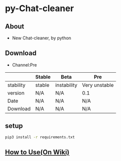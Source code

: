 # py-Chat-cleaner
## About
- New Chat-cleaner, by python

## Download

- Channel:Pre

|           | Stable | Beta        | Pre           |
| --------- | ------ | ----------- | ------------- |
| stability | stable | instability | Very unstable |
| version   | N/A    | N/A         | 0.1           |
| Date      | N/A    | N/A         | N/A           |
| Download  | N/A    | N/A         | N/A           |

## setup

```bash
pip3 install -r requirements.txt
```

## [How to Use(On Wiki)](https://github.com/WU-PIN-JUI/py-Chat-cleaner/wiki)
